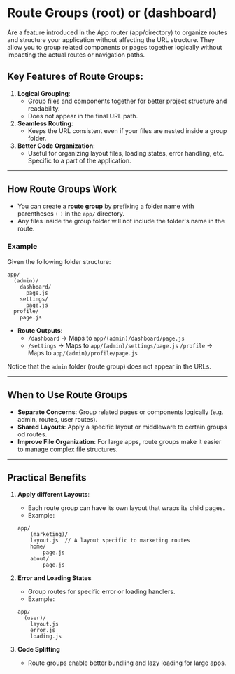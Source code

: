 # Route Groups (root) or (dashboard)

Are a feature introduced in the App router (app/directory) to organize routes and structure your application without affecting the URL structure. They allow you to group related components or pages together logically without impacting the actual routes or navigation paths. 

## Key Features of Route Groups:
1. **Logical Grouping**:
    - Group files and components together for better project structure and readability.
    - Does not appear in the final URL path. 
2. **Seamless Routing**:
    - Keeps the URL consistent even if your files are nested inside a group folder. 
3. **Better Code Organization**:
    - Useful for organizing layout files, loading states, error handling, etc. Specific to a part of the application. 

---

## How Route Groups Work

- You can create a **route group** by prefixing a folder name with parentheses `(` `)` in the `app/` directory. 
- Any files inside the group folder will not include the folder's name in the route. 

### Example
Given the following folder structure:
```
app/
  (admin)/
    dashboard/
      page.js
    settings/
      page.js
  profile/
    page.js
```
- **Route Outputs**:
    - `/dashboard` &rarr; Maps to `app/(admin)/dashboard/page.js`
    - `/settings` &rarr; Maps to `app/(admin)/settings/page.js`
    `/profile` &rarr; Maps to `app/(admin)/profile/page.js`

Notice that the `admin` folder (route group) does not appear in the URLs.

---

## When to Use Route Groups

- **Separate Concerns**: Group related pages or components logically (e.g. admin, routes, user routes).
- **Shared Layouts**: Apply a specific layout or middleware to certain groups od routes. 
- **Improve File Organization**: For large apps, route groups make it easier to manage complex file structures. 

---

## Practical Benefits

1. **Apply different Layouts**:
    - Each route group can have its own layout that wraps its child pages.
    - Example:
    ```
    app/
        (marketing)/
        layout.js  // A layout specific to marketing routes
        home/
            page.js
        about/
            page.js
    ```

2. **Error and Loading States**
    - Group routes for specific error or loading handlers. 
    - Example:
    ```
    app/
      (user)/
        layout.js
        error.js
        loading.js
    ```

3. **Code Splitting**
    - Route groups enable better bundling and lazy loading for large apps.